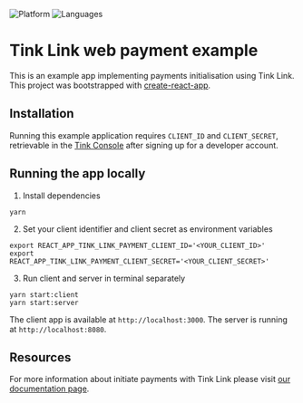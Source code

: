 ![Platform](https://img.shields.io/badge/platform-web-blue.svg)
![Languages](https://img.shields.io/badge/languages-js-brightgreen.svg)

# Tink Link web payment example

This is an example app implementing payments initialisation using Tink Link. This project was bootstrapped with [create-react-app](https://github.com/facebook/create-react-app).

## Installation

Running this example application requires `CLIENT_ID` and `CLIENT_SECRET`, retrievable in the [Tink Console](https://console.tink.com) after signing up for a developer account.

## Running the app locally

1. Install dependencies

```
yarn
```

2. Set your client identifier and client secret as environment variables

```
export REACT_APP_TINK_LINK_PAYMENT_CLIENT_ID='<YOUR_CLIENT_ID>'
export REACT_APP_TINK_LINK_PAYMENT_CLIENT_SECRET='<YOUR_CLIENT_SECRET>'
```

3. Run client and server in terminal separately

```
yarn start:client
yarn start:server
```

The client app is available at `http://localhost:3000`. The server is running at `http://localhost:8080`.

## Resources

For more information about initiate payments with Tink Link please visit [our documentation page](https://docs.tink.com/resources/payments/start-payment).
